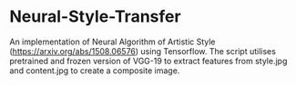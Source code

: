 # Neural-Style-Transfer
An implementation of Neural Algorithm of Artistic Style (https://arxiv.org/abs/1508.06576) using Tensorflow. The script utilises pretrained and frozen version of VGG-19 to extract features from style.jpg and content.jpg to create a composite image.
